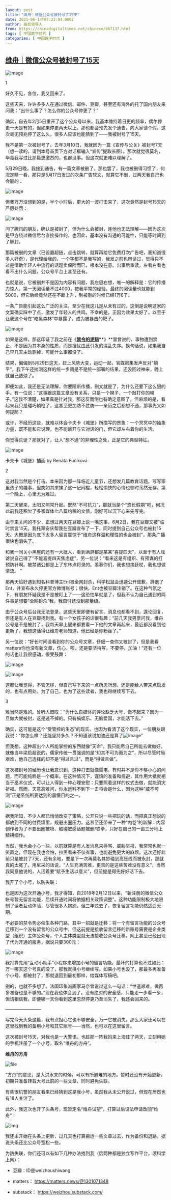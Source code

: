 ```yaml
---
layout: post
title: "维舟｜微信公众号被封号了15天"
date: 2021-06-14T07:23:04.000Z
author: 最后领导人
from: https://chinadigitaltimes.net/chinese/667137.html
tags: [ 中国数字时代 ]
categories: [ 中国数字时代 ]
---
```

<!--1623655384000-->
[维舟｜微信公众号被封号了15天](https://chinadigitaltimes.net/chinese/667137.html)
------

<div>
<p><img src="https://chinadigitaltimes.net/chinese/files/2021/06/post-667137-60c703487249a.png" alt="image" /></p><p>1</p><p>好久不见，各位，我又回来了。</p><p>这些天来，许许多多人在通过微信、邮件、豆瓣，甚至还有海外的托了国内朋友来问我：“出什么事了？怎么你的公众号停更了？”</p><p>确实，自去年2月5日重开了这个公众号以来，我基本维持着日更的频率，偶尔停更一天是有的，但如果停更两天以上，那也都会预先发个通告，向大家请个假。这次毫无预兆停了这么久，很多人应该也能猜到了——我被封号了15天。</p><p>我不是第一次被封号了。去年3月10日，我就因为一篇《宣传与公关》被封号7天（想一读的，请到本号首页下方对话框输入“宣传”提取长图）。那次就觉很莫名，毕竟我写过比那篇更激烈的，也都没事。但这次就更难以理解了。</p><p>5月29日晚，我接到通告，有一篇文章被删了。那也罢了，我也被删得习惯了，何况定睛一看，那只是5月17日发过的次条广告软文，就算它不删，过两天我自己也会删的：</p><p><img src="https://chinadigitaltimes.net/chinese/files/2021/06/post-667137-60c70348a216c.png" alt="image" /></p><p>但我万万没想到的是，半个小时后，更大的一波打击来了，这次竟然是封号15天的严厉处罚：</p><p><img src="https://chinadigitaltimes.net/chinese/files/2021/06/post-667137-60c70348db3d5." alt="image" /></p><p>问了腾讯的朋友，确认是被封了，但为什么会被封，连他也无法理解——因为这次是甲方绕过微信后台直接操作的，也因此，基本没有沟通的可能性，只能等时间到了解封。</p><p>那篇被删的文章（已设置超链，点击跳转，就算再给它免费打次广告吧，我知道很多人好奇），是代理给我的，一个字都不是我写的，我发之前也审读过，觉得只不过是借助年轻人中流行的话题卖保险而已，根本没在意。出事后重读，左看右看也看不出什么问题，公众号平台上甚至还有。</p><p>也就是说，它被删并不是因为内容有问题，我左思右想，唯一的解释是：它的传播力惊人，第一天阅读量不过4000，按我平常的经验，最终的阅读量也就能到5000，但它后续竟然还在不断上升，到被删的时候已经1万6了。</p><p>一条广告能引起这么广泛的关注，至少在我这儿是从未有过的。这倒是说明这家的文案确实踩中了点，激发了年轻人的共鸣。不幸的是，正因为效果太好了，以至于让我这个号在“暗黑森林”中暴露了，成为被暴击的靶子。</p><p><img src="https://chinadigitaltimes.net/chinese/files/2021/06/post-667137-60c7034919ef7.png" alt="image" /></p><p>如果是这样，那这印证了我之前在《<strong><a href="http://mp.weixin.qq.com/s?__biz=MzA3OTg4MzY1Mg==&amp;mid=2651589134&amp;idx=1&amp;sn=762bcece001363a5e291a265a0f44d30&amp;chksm=845416e5b3239ff3f7815f15c26c63f52c4d247417d378b1842b794c508a5fb25c99fbad6d6b&amp;scene=21#wechat_redirect">禁令的逻辑</a>**</strong>》**里曾说的，事物遭到禁止，不是因为其本身的性质，而是担忧由此引发的混乱失序。换句话说，如果我自己早几天主动删掉，可能什么事都没了。</p><p>结果，偏偏到5月29日这天，赶上风势大变，运动一起，官媒密集发声反对“躺平”，我下午还揣测这样的统一步调是不是统一部署的结果，还没回过神来，晚上就自己遭殃了。</p><p>即便如此，我还是无法理解，你要阻断传播，删文就是了，为什么还要下这么狠的手。有一位说：“这事跟这篇文章没有关系，只是一个幌子，一个敲打你的幌子。”这我不清楚，如果真是针对我，那这反而倒也有确定意图了，但麻烦的是，看起来我只是碰巧躺枪了，这甚至更加防不胜防——亲历之后都想不通，那事先又如何提防？</p><p>或许，不经历这些，就难以体会卡夫卡《城堡》所描写的景象：一个冥冥中的抽象力量，既不能和它说理，也不能敲开与它对话的门，但它却左右着你的生活。</p><p>你觉得荒诞？那就对了，让人“想不通”的非理性之处，正是它的典型特征。</p><p><img src="https://chinadigitaltimes.net/chinese/files/2021/06/post-667137-60c703494cfcb." alt="image" /></p><p>卡夫卡《城堡》插画 by Renáta Fučíková</p><p>2</p><p>这对我当然是个打击。本来因为那一阵临近儿童节，还想发几篇教育话题，写写家里孩子的趣事，但突如其来挨了这一记闷棍，轻松愉快的心情也顿时荡然无存。第一个晚上，心里尤为难过。</p><p>第二天醒来，太阳又照常升起。既然“不可抗力”，那就当是个“悠长假期”吧，何况此前我还积欠了多家媒体七八篇约稿的文债，刚好可以沉下心来先写完。</p><p>由于来关问的不少，正想过两天在豆瓣上说一嘴这事，6月2日，我在豆瓣又被“临时禁言”4天。我托邓安庆帮我在豆瓣宣布了一下，同时提到自己公众号也被封15天。大概是因为底下太多人留言震惊于“维舟这样温和理性的也会被封”，那条广播很快也消失了。</p><p>和我一同关小黑屋的还有一大批人，看到满屏都是某某“喜提四天”，以至于有人戏谑说自己得了“不能喜提四天焦虑症”，另一位说：“看来这是有组织、有预谋的打预防针啊。被禁诸公都是上了东林点将录的。羡慕你们，我也想挨廷杖，我也想做清流。 ”</p><p>那两天恰好遇到知名科普博主Ent被全网封杀，科学松鼠会迅速公开致歉，辞退了Ent，并宣布永久停更官方微博账号；很快，Ent也被豆瓣注销了。在这种气氛之下，有朋友怀疑我是不是被盯上了——这恐怕早就是了，但我不认为自己遇到的两件事是想要“全网封杀”我，我自忖还没到那量级。</p><p>由于公众号后台我无法登录，这些天里即便有留言、消息也都看不到，遑论回复，但还是有人在豆瓣找到我。有一个女孩子的话很有趣：“前几天我男票问我，维舟公号是不是被封了，我每天早上醒来都要看一下他的文章再起来，最近都没看到他更新了。我想这话得让维舟老师知道，他已经是你粉丝了。”</p><p>另一位说：“好长时间没看到你的公众号文章，仔细一查你又被封了，但是我看matters你也没有新文章，伤心，唉，还是要坚持写，不要停，加油！”还有一位的话也让我很感动，很受鼓舞：</p><p><img src="https://chinadigitaltimes.net/chinese/files/2021/06/post-667137-60c7034991548.png" alt="image" /></p><p><img src="https://chinadigitaltimes.net/chinese/files/2021/06/post-667137-60c70349d532d.png" alt="image" /></p><p>这都让我觉得，不管怎样，但自己写下来的一点所思所想，还是能给人带来点启发的，也有点用处。为了自己，也为了这些读者，我也得继续写下去。</p><p>3</p><p>难当然是难的。曾听人慨叹：“为什么自媒体的评论缺乏大号，做不起来？因为一旦做大就被封，这是逃不掉的。只有搞娱乐、无脑爱国，才能活下去。”</p><p>确实，这可能是这个“受管控的生态”的现实。也因为看清了这个现实，一位朋友跟我说：“你怎么样？还能坚持多久？不知道该说加油还是算了<img src="https://chinadigitaltimes.net/chinese/files/2021/06/post-667137-60c7034a06cd7.png" alt="image" />”</p><p>但我想，这种超出个人所能掌控的东西就像“天命”，我只能尽自己所能去做做好。就像当年梁启超说的，儒家传统一贯强调的是“知其不可为而为之”，所以尽管时局艰难，他自己选择的却不是“得过且过”，而是“得做且做”。</p><p>这次被封号的经历也让我意识到，这种打击就像雷电，有时并不是你不够小心的问题，而可能纯粹是一个概率。在这种情况下，谨慎的准备和规避，其作用大抵就相当于巫术仪式，可以让人得到一种心理安慰：只要照着这样的仪式去做，就能消灾祈福。然而，天意高难问，你永远料不到下一击将会是什么，因为这种“威不可测”正是系统所要达到的震慑目的之一。</p><p><img src="https://chinadigitaltimes.net/chinese/files/2021/06/post-667137-60c7034a382a3." alt="image" /></p><p>据我所知，不少人都已悄悄改变了策略，公开只说一些把玩的话，而把真正想说的都放到不同的付费墙里，规避出圈压力。这甚至还带来了一种“内卷”的新解：内容创作者为了不要出圈被喷、触碰敏感话题被删/铁拳，只好在自己的一亩三分地上精耕细作。</p><p>当然，我也会小心一些，以前就算是有人发消息来辱骂、威胁举报，我常常也就一笑置之，但现在我也会怕，拉黑看来不仅省事，也能避免更大的麻烦。这次还好此前只是被封了7天，还有余地，要是下一次再莫名其妙碰到高压线而被永封，那就真的太冤了。用尼采的话说，“人生充满苦难，更苦的是这些苦难没有意义”，当然我同意他说的，人活着要“赋予生活以意义”，但前提是得先好好活下去。</p><p>我开了个小号，以防失联：</p><p>也是因为这次开通小号，我才得知，自2018年2月12日以来，“新注册的微信公众帐号暂无留言功能，后续开通时间将依据相关政策调整”。这种功能限制极大地限制了读者互动体验，尽管很多人抱怨，但三年过去了，恢复留言功能仍然遥遥无期。</p><p>不必要的禁令势必催生各种门路，其中一招就是迁移：将一个有留言功能的公众号迁移到一个没有留言的公众号中，但这前提是接收留言迁移的新账号需要是企业类型（组织）主体公众号，个人主体类型就无法接收公众号迁移。网上甚至已经出现了代为开通的服务，据说只要300元：</p><p><img src="https://chinadigitaltimes.net/chinese/files/2021/06/post-667137-60c7034a79a3e.png" alt="image" /></p><p>我打算先用“互动小助手”小程序来增加小号的留言功能，最坏的打算也不过如此：万一哪天这个号真的没了，那我就换小号继续写。如果小号也没了，那最多再准备个小号。都被封了，那就退回到最初那样，给媒体写稿吧。</p><p>别的，也就不多想了。法国印象派画家马奈曾说过这么一句话：“世道艰难，做再多准备也是不够的。”现在我也体会到了。没有绝对的安全感，只能走一步看一步，但请相信我，即便哪一天你看到这里忽然停更乃至消失了，我还会回来的。</p><p>————————</p><p>写完今天头条这篇，我有点担心它也不够安全，万一它被消失，那么大家还可以在这里找到我的备用小号和其它账号——当然，也可以在这里留言。</p><p>这次被封号15天，对我也是一大警讯。也趁那一阵我妈来上海住了两天，立刻用她的手机注册了一个小号，取名“维舟的方舟”。</p><p><strong>维舟的方舟</strong></p><p><img src="https://chinadigitaltimes.net/chinese/files/2021/06/image-1623655213127.png" alt="file" /></p><p>“方舟”的意思，是大洪水来的时候，可以有所避难的地方。暂时还没有开始更新，初期只准备转载大号此前的一些文章，同时避免失联。</p><p>有些很机警的朋友看来已经猜到这是我小号，虽然我从未公开说过，但现在居然也有18人关注了。</p><p>此外，我这次也开了头条号，现暂定名“维舟试望”，打算过后设法申请改回“维舟”：</p><p><img src="https://chinadigitaltimes.net/chinese/files/2021/06/post-667137-60c7034d7aecb.png" alt="img" /></p><p>我还未开始在头条上更新，过几天也打算搬运一些文章过去，作为备份和退路。据说头条还比公众号宽松一些。</p><p>为防失联，你们还可以有如下几种办法找到我（后两种都是独立写作平台，须科学上网）：</p><ul><li><p>豆瓣：ID是weizhoushiwang</p></li><li><p>matters： <a href="https://matters.news/@1301071348">https://matters.news/@1301071348</a></p></li><li><p>substack： <a href="https://weizhou.substack.com/">https://weizhou.substack.com/</a></p></li></ul>
</div>
